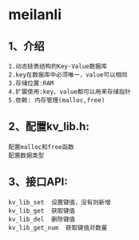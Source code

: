 # meilanli

## 1、介绍
	1.动态链表结构的Key-Value数据库
	2.key在数据库中必须唯一，value可以相同
	3.存储位置:RAM
	4.扩展使用:key、value都可以用来存储指针
	5.依赖: 内存管理(malloc,free)

## 2、配置kv_lib.h:
	配置malloc和free函数
	配置数据类型
	
## 3、接口API:
	kv_lib_set	设置键值，没有则新增
	kv_lib_get	获取键值
	kv_lib_del	删除键值
	kv_lib_get_num	获取键值对数量
